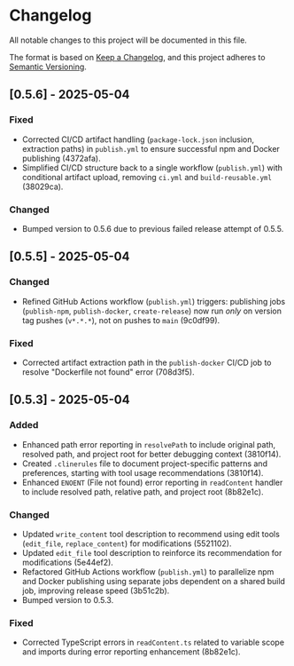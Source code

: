 # Changelog

All notable changes to this project will be documented in this file.

The format is based on [Keep a Changelog](https://keepachangelog.com/en/1.0.0/),
and this project adheres to [Semantic Versioning](https://semver.org/spec/v2.0.0.html).

## [0.5.6] - 2025-05-04

### Fixed
- Corrected CI/CD artifact handling (`package-lock.json` inclusion, extraction paths) in `publish.yml` to ensure successful npm and Docker publishing (4372afa).
- Simplified CI/CD structure back to a single workflow (`publish.yml`) with conditional artifact upload, removing `ci.yml` and `build-reusable.yml` (38029ca).

### Changed
- Bumped version to 0.5.6 due to previous failed release attempt of 0.5.5.


## [0.5.5] - 2025-05-04

### Changed
- Refined GitHub Actions workflow (`publish.yml`) triggers: publishing jobs (`publish-npm`, `publish-docker`, `create-release`) now run *only* on version tag pushes (`v*.*.*`), not on pushes to `main` (9c0df99).

### Fixed
- Corrected artifact extraction path in the `publish-docker` CI/CD job to resolve "Dockerfile not found" error (708d3f5).


## [0.5.3] - 2025-05-04

### Added
- Enhanced path error reporting in `resolvePath` to include original path, resolved path, and project root for better debugging context (3810f14).
- Created `.clinerules` file to document project-specific patterns and preferences, starting with tool usage recommendations (3810f14).
- Enhanced `ENOENT` (File not found) error reporting in `readContent` handler to include resolved path, relative path, and project root (8b82e1c).

### Changed
- Updated `write_content` tool description to recommend using edit tools (`edit_file`, `replace_content`) for modifications (5521102).
- Updated `edit_file` tool description to reinforce its recommendation for modifications (5e44ef2).
- Refactored GitHub Actions workflow (`publish.yml`) to parallelize npm and Docker publishing using separate jobs dependent on a shared build job, improving release speed (3b51c2b).
- Bumped version to 0.5.3.

### Fixed
- Corrected TypeScript errors in `readContent.ts` related to variable scope and imports during error reporting enhancement (8b82e1c).

<!-- Previous versions can be added below -->